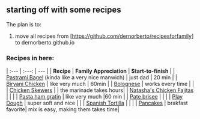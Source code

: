 ## starting off with some recipes

The plan is to:
1. move all recipes from [https://github.com/dernorberto/recipesforfamily] to dernorberto.github.io

### Recipes in here:

| :--- | :---: | --- |
| **Recipe** | **Family Appreciation** | **Start-to-finish** |
| [Pastrami Bagel](https://dernorberto.github.io/pastramibagel) (kinda like a very nice manwich) | just dad | 20 min |
| [Biryani Chicken](https://dernorberto.github.io/Biryani%20chicken.md) | like very much | 60min |
| [Bolognese](https://dernorberto.github.io/Bolognese%20sauce.md) | works every time | |
| [Chicken Skewers](https://dernorberto.github.io/Chicken%20skewers.md) | | the marinade takes hours|
| [Natasha's Chicken Fajitas](https://dernorberto.github.io/Natasha's%20Chicken%20Fajitas.md) | | |
| [Pasta ham gratin](https://dernorberto.github.io/Pasta%20ham%20gratin.md) | like very much |60 min |
| [Pate brisee](https://dernorberto.github.io/Pate%20Brisee.md) | | |
| [Play Dough](https://dernorberto.github.io/Play%20dough.md) | super soft and nice | |
| [Spanish Tortilla](https://dernorberto.github.io/Spanish%20tortilla.md) | | |
| [Pancakes](https://dernorberto.github.io/pancakes.md) | brakfast favorite|  mix is easy, making them takes time|
